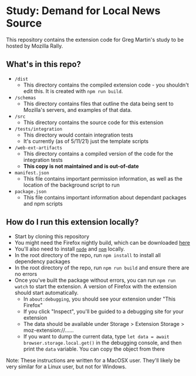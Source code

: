 # Study: Demand for Local News Source
This repository contains the extension code for Greg Martin's study to be hosted by Mozilla Rally.

## What's in this repo?

* `/dist` 
    *  This directory contains the compiled extension code - you shouldn't edit this.  It is created with `npm run build`.
* `/schemas`
    * This directory contains files that outline the data being sent to Mozilla's servers, and examples of that data.
* `/src`
    * This directory contains the source code for this extension
* `/tests/integration`
    * This directory would contain integration tests
    * It's currently (as of 5/11/21) just the template scripts
*   `/web-ext-artifacts`
    * This directory contains a compiled version of the code for the integration tests
    * **This copy is not maintained and is out-of-date**
* `manifest.json`
    * This file contains important permission information, as well as the location of the background script to run
* `package.json`
    * This file contains important information about dependant packages and npm scripts

## How do I run this extension locally?

* Start by cloning this repository
* You might need the Firefox nightly build, which can be downloaded [here](http://nightly.mozilla.org)
* You'll also need to install [`node`](https://nodejs.org/en/download/) and [`npm`](https://www.npmjs.com/get-npm) locally.  
* In the root directory of the repo, run `npm install` to install all dependency packages
* In the root directory of the repo, run `npm run build` and ensure there are no errors
* Once you've built the package without errors, you can run `npm run watch` to start the extension.  A version of Firefox with the extension should start automatically.
    * In `about:debugging`, you should see your extension under "This Firefox"
    * If you click "Inspect", you'll be guided to a debugging site for your extension
    * The data should be available under Storage >  Extension Storage > moz-extension://......
    * If you want to dump the current data, type `let data = await browser.storage.local.get()` in the debugging console, and then print the `data` variable. You can copy the object from there

Note: These instructions are written for a MacOSX user. They'll likely be very similar for a Linux user, but not for Windows.
